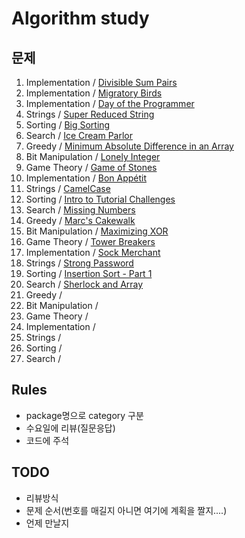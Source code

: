 

# Algorithm study

## 문제
1. Implementation / [Divisible Sum Pairs](https://www.hackerrank.com/challenges/divisible-sum-pairs/problem)
2. Implementation / [Migratory Birds](https://www.hackerrank.com/challenges/migratory-birds/problem)
3. Implementation / [Day of the Programmer](https://www.hackerrank.com/challenges/day-of-the-programmer/problem)
4. Strings / [Super Reduced String](https://www.hackerrank.com/challenges/reduced-string/problem)
5. Sorting / [Big Sorting](https://www.hackerrank.com/challenges/big-sorting/problem)
6. Search / [Ice Cream Parlor](https://www.hackerrank.com/challenges/icecream-parlor/problem)
7. Greedy / [Minimum Absolute Difference in an Array](https://www.hackerrank.com/challenges/minimum-absolute-difference-in-an-array/problem)
8. Bit Manipulation / [Lonely Integer](https://www.hackerrank.com/challenges/lonely-integer/problem)
9. Game Theory / [Game of Stones](https://www.hackerrank.com/challenges/game-of-stones-1/problem)
10. Implementation / [Bon Appétit](https://www.hackerrank.com/challenges/bon-appetit/problem)
11. Strings / [CamelCase](https://www.hackerrank.com/challenges/camelcase/problem)
12. Sorting / [Intro to Tutorial Challenges](https://www.hackerrank.com/challenges/tutorial-intro/problem)
13. Search / [Missing Numbers](https://www.hackerrank.com/challenges/missing-numbers/problem)
14. Greedy / [Marc's Cakewalk](https://www.hackerrank.com/challenges/marcs-cakewalk/problem)
15. Bit Manipulation / [Maximizing XOR](https://www.hackerrank.com/challenges/maximizing-xor/problem)
16. Game Theory / [Tower Breakers](https://www.hackerrank.com/challenges/tower-breakers-1/problem)
17. Implementation / [Sock Merchant](https://www.hackerrank.com/challenges/sock-merchant/problem)
18. Strings / [Strong Password](https://www.hackerrank.com/challenges/strong-password/problem)
19. Sorting / [Insertion Sort - Part 1](https://www.hackerrank.com/challenges/insertionsort1/problem)
20. Search / [Sherlock and Array](https://www.hackerrank.com/challenges/sherlock-and-array/problem)
21. Greedy /
22. Bit Manipulation /
23. Game Theory /
24. Implementation /
25. Strings /
26. Sorting /
27. Search /


## Rules
 - package명으로 category 구분
 - 수요일에 리뷰(질문응답)
 - 코드에 주석
 
## TODO
 - 리뷰방식
 - 문제 순서(번호를 매길지 아니면 여기에 계획을 짤지....)
 - 언제 만날지
